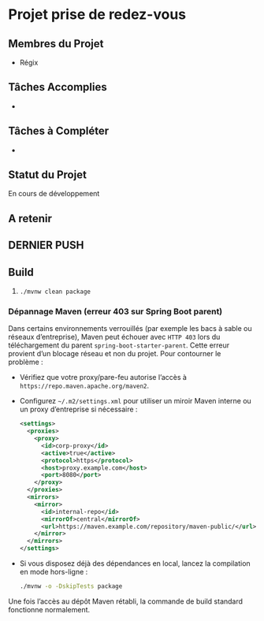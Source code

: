 # Projet prise de redez-vous

## Membres du Projet
- Régix

## Tâches Accomplies
- 

## Tâches à Compléter
- 

## Statut du Projet
En cours de développement

## A retenir


## DERNIER PUSH

## Build

1. `./mvnw clean package`

### Dépannage Maven (erreur 403 sur Spring Boot parent)

Dans certains environnements verrouillés (par exemple les bacs à sable ou réseaux d’entreprise), Maven peut
échouer avec `HTTP 403` lors du téléchargement du parent `spring-boot-starter-parent`. Cette erreur provient
d’un blocage réseau et non du projet. Pour contourner le problème :

* Vérifiez que votre proxy/pare-feu autorise l’accès à `https://repo.maven.apache.org/maven2`.
* Configurez `~/.m2/settings.xml` pour utiliser un miroir Maven interne ou un proxy d’entreprise si nécessaire :

  ```xml
  <settings>
    <proxies>
      <proxy>
        <id>corp-proxy</id>
        <active>true</active>
        <protocol>https</protocol>
        <host>proxy.example.com</host>
        <port>8080</port>
      </proxy>
    </proxies>
    <mirrors>
      <mirror>
        <id>internal-repo</id>
        <mirrorOf>central</mirrorOf>
        <url>https://maven.example.com/repository/maven-public/</url>
      </mirror>
    </mirrors>
  </settings>
  ```

* Si vous disposez déjà des dépendances en local, lancez la compilation en mode hors-ligne :

  ```bash
  ./mvnw -o -DskipTests package
  ```

Une fois l’accès au dépôt Maven rétabli, la commande de build standard fonctionne normalement.
